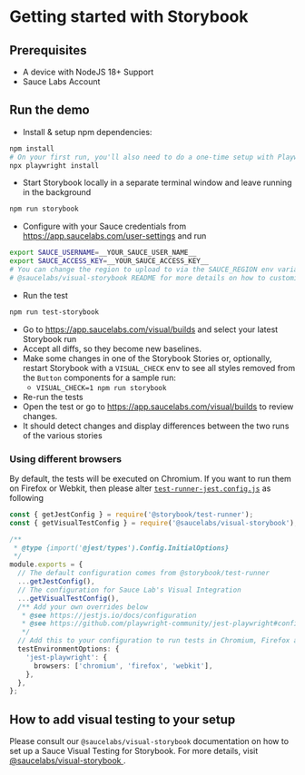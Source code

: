 # Getting started with Storybook

## Prerequisites

- A device with NodeJS 18+ Support
- Sauce Labs Account

## Run the demo

- Install & setup npm dependencies:

```sh { name=npm-install }
npm install
# On your first run, you'll also need to do a one-time setup with Playwright:
npx playwright install
```

- Start Storybook locally in a separate terminal window and leave running in the background

```sh { name=start-storybook }
npm run storybook
```

- Configure with your Sauce credentials from https://app.saucelabs.com/user-settings and run

```sh { name=set-credentials }
export SAUCE_USERNAME=__YOUR_SAUCE_USER_NAME__
export SAUCE_ACCESS_KEY=__YOUR_SAUCE_ACCESS_KEY__
# You can change the region to upload to via the SAUCE_REGION env variable. See the 
# @saucelabs/visual-storybook README for more details on how to customize your run. 
```

- Run the test

```sh { name=npm-run }
npm run test-storybook
```

- Go to https://app.saucelabs.com/visual/builds and select your latest Storybook run
- Accept all diffs, so they become new baselines.
- Make some changes in one of the Storybook Stories or, optionally, restart Storybook with a `VISUAL_CHECK` env to see all styles removed from the `Button` components for a sample run:
  - `VISUAL_CHECK=1 npm run storybook`
- Re-run the tests
- Open the test or go to https://app.saucelabs.com/visual/builds to review changes.
- It should detect changes and display differences between the two runs of the various stories

### Using different browsers

By default, the tests will be executed on Chromium. If you want to run them on Firefox or Webkit, then please alter [`test-runner-jest.config.js`](./test-runner-jest.config.js) as following

```ts
const { getJestConfig } = require('@storybook/test-runner');
const { getVisualTestConfig } = require('@saucelabs/visual-storybook');

/**
 * @type {import('@jest/types').Config.InitialOptions}
 */
module.exports = {
  // The default configuration comes from @storybook/test-runner
  ...getJestConfig(),
  // The configuration for Sauce Lab's Visual Integration
  ...getVisualTestConfig(),
  /** Add your own overrides below
   * @see https://jestjs.io/docs/configuration
   * @see https://github.com/playwright-community/jest-playwright#configuration
   */
  // Add this to your configuration to run tests in Chromium, Firefox and Webkit
  testEnvironmentOptions: {
    'jest-playwright': {
      browsers: ['chromium', 'firefox', 'webkit'],
    },
  },
};


```

## How to add visual testing to your setup

Please consult our `@saucelabs/visual-storybook` documentation on how to set up a Sauce Visual Testing for Storybook. For more details, visit [@saucelabs/visual-storybook
](https://www.npmjs.com/package/@saucelabs/visual-storybook).